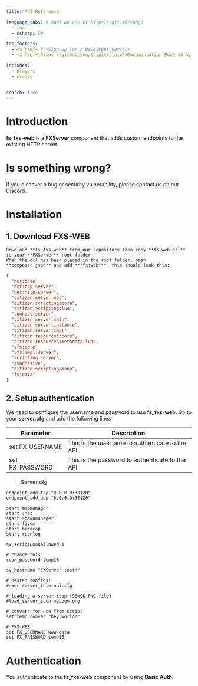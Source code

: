 ```yaml
---
title: API Reference

language_tabs: # must be one of https://git.io/vQNgJ
  - lua
  - csharp: C#

toc_footers:
  - <a href='#'>Sign Up for a Developer Key</a>
  - <a href='https://github.com/tripit/slate'>Documentation Powered by Slate</a>

includes:
  - players
  - errors
 

search: true
---
```


# Introduction
**fs_fxs-web** is a **FXServer** component that adds custom endpoints to the existing HTTP server.    


# Is something wrong?

If you discover a bug or security vulnerability, please contact us on our [Discord](https://discord.gg/eNJraMf).


# Installation

## 1. Download FXS-WEB
    Download **fs_fxs-web** from our repository then copy **fs-web.dll** to your **FXServer** root folder  
    When the dll has been placed in the root folder, open **composer.json** and add **"fs:web"**  this should look this:

```JSON
{
  "net:base",
  "net:tcp-server",
  "net:http-server",
  "citizen:server:net",
  "citizen:scripting:core",
  "citizen:scripting:lua",
  "conhost:server",
  "citizen:server:main",
  "citizen:server:instance",
  "citizen:server:impl",
  "citizen:resources:core",
  "citizen:resources:metadata:lua",
  "vfs:core",
  "vfs:impl:server",
  "scripting:server",
  "svadhesive",
  "citizen:scripting:mono",
  "fs:data"
}
```
## 2. Setup authentication

We need to configure the username and password to use **fs_fxs-web**.
Go to your **server.cfg** and add the following lines

|Parameter|Description|
|---|---|
|set FX_USERNAME|This is the username to authenticate to the API|
|set FX_PASSWORD|This is the password to authenticate to the API|

>**Server.cfg**

```
endpoint_add_tcp "0.0.0.0:30120"
endpoint_add_udp "0.0.0.0:30120"

start mapmanager
start chat
start spawnmanager
start fivem
start hardcap
start rconlog

sv_scriptHookAllowed 1

# change this
rcon_password temp16

sv_hostname "FXServer test!"

# nested configs!
#exec server_internal.cfg

# loading a server icon (96x96 PNG file)
#load_server_icon myLogo.png

# convars for use from script
set temp_convar "hey world!"

# FXS-WEB
set FX_USERNAME www-data
set FX_PASSWORD temp16
```

# Authentication

You authenticate to the **fs_fxs-web** component by using **Basic Auth**.

